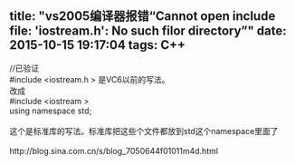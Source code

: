 title: "vs2005编译器报错“Cannot open include file: 'iostream.h': No such filor directory”"
date: 2015-10-15 19:17:04
tags: C++
---
<body>
<a name="1978"/>

<div>
<div style="word-wrap: break-word; -webkit-nbsp-mode: space; -webkit-line-break: after-white-space;">
//已验证<br/>
#include &lt;iostream.h &gt; 是VC6以前的写法。<br/>
改成<br/>
#include &lt;iostream &gt;<br/>
using namespace std;<br/><br/>
这个是标准库的写法。标准库把这些个文件都放到std这个namespace里面了
<div><br/></div><div>http://blog.sina.com.cn/s/blog_7050644f01011m4d.html</div></div>
</div></body></
